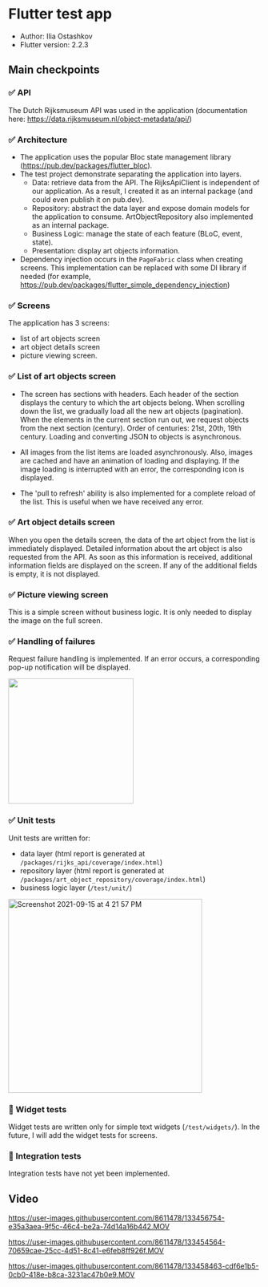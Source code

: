 # Flutter test app

* Author: Ilia Ostashkov
* Flutter version: 2.2.3

## Main checkpoints

### ✅ API

The Dutch Rijksmuseum API was used in the application (documentation here: https://data.rijksmuseum.nl/object-metadata/api/)

### ✅ Architecture

- The application uses the popular Bloc state management library (https://pub.dev/packages/flutter_bloc).
- The test project demonstrate separating the application into layers.
    - Data: retrieve data from the API. The RijksApiClient is independent of our application. As a result, I created it as an internal package (and could even publish it on pub.dev).
    - Repository: abstract the data layer and expose domain models for the application to consume. ArtObjectRepository also implemented as an internal package. 
    - Business Logic: manage the state of each feature (BLoC, event, state).
    - Presentation: display art objects information.
- Dependency injection occurs in the `PageFabric` class when creating screens. This implementation can be replaced with some DI library if needed (for example, https://pub.dev/packages/flutter_simple_dependency_injection)

### ✅ Screens

The application has 3 screens: 
* list of art objects screen
* art object details screen
* picture viewing screen.

### ✅ List of art objects screen

- The screen has sections with headers. Each header of the section displays the century to which the art objects belong. When scrolling down the list, we gradually load all the new art objects (pagination). When the elements in the current section run out, we request objects from the next section (century). Order of centuries: 21st, 20th, 19th century. Loading and converting JSON to objects is asynchronous.

- All images from the list items are loaded asynchronously. Also, images are cached and have an animation of loading and displaying. If the image loading is interrupted with an error, the corresponding icon is displayed.

- The 'pull to refresh' ability is also implemented for a complete reload of the list. This is useful when we have received any error.

### ✅ Art object details screen

When you open the details screen, the data of the art object from the list is immediately displayed. Detailed information about the art object is also requested from the API. As soon as this information is received, additional information fields are displayed on the screen. If any of the additional fields is empty, it is not displayed.

### ✅ Picture viewing screen

This is a simple screen without business logic. It is only needed to display the image on the full screen.

### ✅ Handling of failures

Request failure handling is implemented. If an error occurs, a corresponding pop-up notification will be displayed.

<img src="https://user-images.githubusercontent.com/8611478/133454847-f74d60a0-8390-4bf1-8265-5e50dbbb1bb1.PNG" width="250">

### ✅ Unit tests

Unit tests are written for:
- data layer (html report is generated at `/packages/rijks_api/coverage/index.html`) 
- repository layer (html report is generated at `/packages/art_object_repository/coverage/index.html`)
- business logic layer (`/test/unit/`)

<img width="387" alt="Screenshot 2021-09-15 at 4 21 57 PM" src="https://user-images.githubusercontent.com/8611478/133454790-a0c02cf5-edaa-44b2-a847-aaef6efcced8.png">

### 📌 Widget tests

Widget tests are written only for simple text widgets (`/test/widgets/`). In the future, I will add the widget tests for screens.

### 📌 Integration tests

Integration tests have not yet been implemented.

## Video

https://user-images.githubusercontent.com/8611478/133456754-e35a3aea-9f5c-46c4-be2a-74d14a16b442.MOV

https://user-images.githubusercontent.com/8611478/133454564-70659cae-25cc-4d51-8c41-e6feb8ff926f.MOV

https://user-images.githubusercontent.com/8611478/133458463-cdf6e1b5-0cb0-418e-b8ca-3231ac47b0e9.MOV
